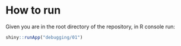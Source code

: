 # How to run

Given you are in the root directory of the repository, in R console run:

```r
shiny::runApp("debugging/01")
```
